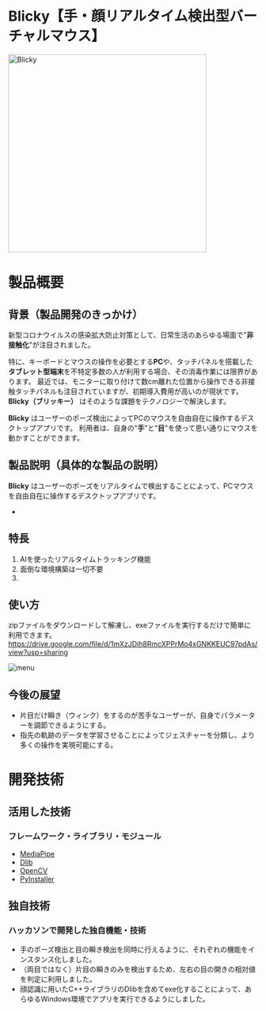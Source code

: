 # Blicky【手・顔リアルタイム検出型バーチャルマウス】

<img width="400" alt="Blicky" src="https://user-images.githubusercontent.com/60843722/139403662-91edb16a-1bdb-40b2-85fe-38b4e578f6fa.png">

# 製品概要
## 背景（製品開発のきっかけ）
新型コロナウイルスの感染拡大防止対策として、日常生活のあらゆる場面で"**非接触化**"が注目されました。

特に、キーボードとマウスの操作を必要とする**PC**や、タッチパネルを搭載した**タブレット型端末**を不特定多数の人が利用する場合、その消毒作業には限界があります。
最近では、モニターに取り付けて数cm離れた位置から操作できる非接触タッチパネルも注目されていますが、初期導入費用が高いのが現状です。**Blicky（ブリッキー）**
はそのような課題をテクノロジーで解決します。

**Blicky**
はユーザーのポーズ検出によってPCのマウスを自由自在に操作するデスクトップアプリです。
利用者は、自身の"**手**"と"**目**"を使って思い通りにマウスを動かすことができます。

## 製品説明（具体的な製品の説明）
**Blicky**
はユーザーのポーズをリアルタイムで検出することによって、PCマウスを自由自在に操作するデスクトップアプリです。

* 

## 特長
1. AIを使ったリアルタイムトラッキング機能
2. 面倒な環境構築は一切不要
3. 

## 使い方
zipファイルをダウンロードして解凍し、exeファイルを実行するだけで簡単に利用できます。
https://drive.google.com/file/d/1mXzJDih8RmcXPPrMo4xGNKKEUC97pdAs/view?usp=sharing

<img width="" alt="menu" src="https://user-images.githubusercontent.com/60843722/139415612-698816da-6fa8-41b5-b42e-f9fdb064296d.png">


## 今後の展望
* 片目だけ瞬き（ウィンク）をするのが苦手なユーザーが、自身でパラメーターを調節できるようにする。
* 指先の軌跡のデータを学習させることによってジェスチャーを分類し、より多くの操作を実現可能にする。

# 開発技術
## 活用した技術
### フレームワーク・ライブラリ・モジュール
* [MediaPipe](https://google.github.io/mediapipe/)
* [Dlib](http://dlib.net/)
* [OpenCV](https://opencv.org/)
* [PyInstaller](https://www.pyinstaller.org/)
## 独自技術
### ハッカソンで開発した独自機能・技術
* 手のポーズ検出と目の瞬き検出を同時に行えるように、それぞれの機能をインスタンス化しました。
* （両目ではなく）片目の瞬きのみを検出するため、左右の目の開きの相対値を判定に利用しました。
* 顔認識に用いたC++ライブラリのDlibを含めてexe化することによって、あらゆるWindows環境でアプリを実行できるようにしました。
